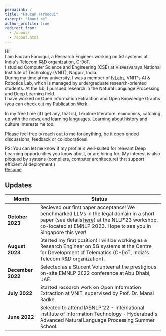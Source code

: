 ```yaml
---
permalink: /
title: "Fauzan Farooqui"
excerpt: "About me"
author_profile: true
redirect_from: 
  - /about/
  - /about.html
---
```


Hi! \
I am Fauzan Farooqui, a Research Engineer working on 5G systems at India's Telecom R&D organization, C-DoT. \
I studied Computer Science and Engineering (CSE) at Visvesvaraya National Institute of Technology (VNIT), Nagpur, India. \
During my time at my university, I was a member of [IvLabs](https://www.ivlabs.in/), VNIT's AI & Robotics Lab, which is managed by undergraduate research-oriented students. At the lab, I pursued research in the Natural Language Processing and Deep Learning field. \
I have worked on Open Information Extraction and Open Knowledge Graphs (you can check out my [Publication Work](https://fauzanfarooqui.github.io/publications/).

In my free time (if I get any, that is), I explore literature, economics, catching up with the news, and learning languages. Learning about history and culture interests me too.

Please feel free to reach out to me for anything, be it open-ended discussions, feedback or colloborations!

PS: You can let me know if my profile is well-suited for relevant Deep Learning opportunities you know about, or are hiring for. (My interest is also picqued by systems (compilers, computer architecture) that support efficient AI deployment.) \
[Resume](https://drive.google.com/file/d/1lf_559g3T1dkEfL7x_yUlvXaxZk4blx8/view?usp=sharing)
<!-- [Resume](https://fauzanfarooqui.github.io/files/resume.pdf) -->

## Updates

Month | Status
---|---
**October 2023** | Recieved our first paper acceptance! We benchmarked LLMs in the legal domain in a short paper (see details [here](https://fauzanfarooqui.github.io/publications/)) at the NLLP'23 workshop, co-located at EMNLP 2023. Hope to see you in Singapore this year!
**August 2023** | Started my first position! I will be working as a Research Engineer on 5G systems at the Centre for Development of Telematics (C-DoT, India's Telecom R&D organization).
**December 2022** | Selected as a Student Volunteer at the prestigious on-site EMNLP 2022 conference at Abu Dhabi, UAE.
**July 2022** | Started research work on Open Information Extraction at VNIT, supervised by Prof. Dr. Mansi Radke.
**June 2022** | Selected to attend IASNLP'22 - International Institute of Information Technology - Hyderabad's Advanced Natural Language Processing Summer School. 
